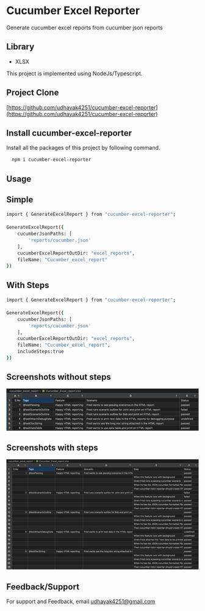 
# Cucumber Excel Reporter
Generate cucumber excel reports from cucumber json reports


## Library

* XLSX

This project is implemented using NodeJs/Typescript.



## Project Clone

[https://github.com/udhayak4251/cucumber-excel-reporter](https://github.com/udhayak4251/cucumber-excel-reporter)


## Install cucumber-excel-reporter

Install all the packages of this project by following command.

```bash
  npm i cucumber-excel-reporter
```


## Usage
## Simple
```bash
import { GenerateExcelReport } from "cucumber-excel-reporter";

GenerateExcelReport({
    cucumberJsonPaths: [
        'reports/cucumber.json'
    ],
    cucumberExcelReportOutDir: "excel_reports",
    fileName: "Cucumber_excel_report"
})
```
## With Steps
```bash
import { GenerateExcelReport } from "cucumber-excel-reporter";

GenerateExcelReport({
    cucumberJsonPaths: [
        'reports/cucumber.json'
    ],
    cucumberExcelReportOutDir: "excel_reports",
    fileName: "Cucumber_excel_report",
    includeSteps:true
})
```

## Screenshots without steps
![Alt text](/examples/cucumberexcelreport.png?raw=true "Cucumber Excel Report")

## Screenshots with steps
![Alt text](/examples/cucumberexcelreportwithsteps.png?raw=true "Cucumber Excel Report with steps")

## Feedback/Support

For support and Feedback, email udhayak4251@gmail.com
